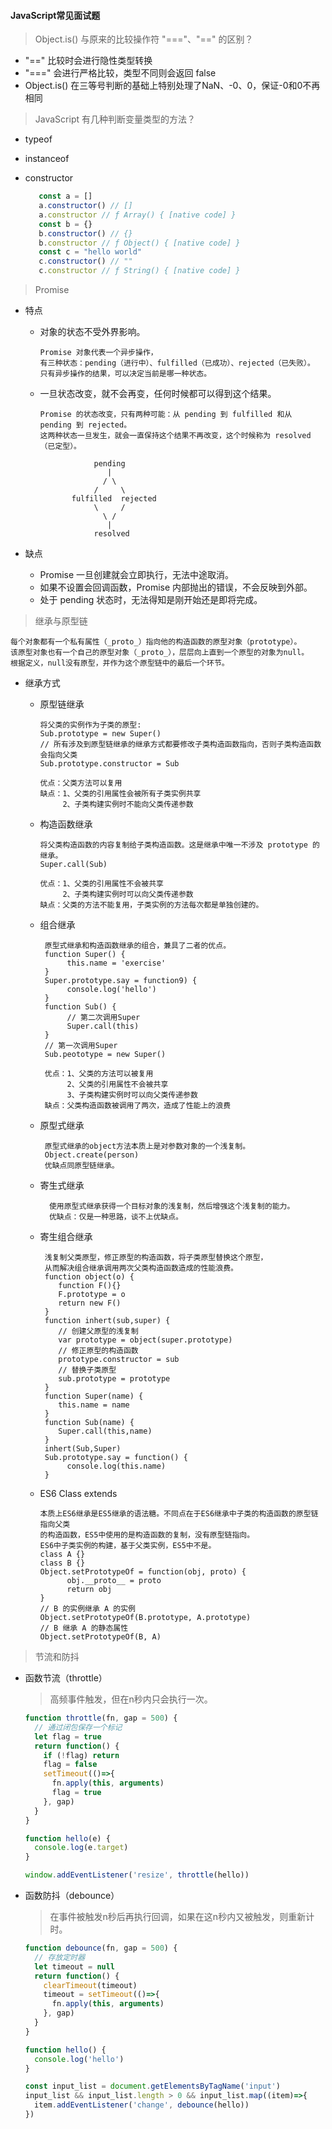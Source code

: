 #### JavaScript常见面试题

> Object.is() 与原来的比较操作符 "==="、"==" 的区别？

   - "==" 比较时会进行隐性类型转换
   - "===" 会进行严格比较，类型不同则会返回 false 
   - Object.is() 在三等号判断的基础上特别处理了NaN、-0、0，保证-0和0不再相同
     
> JavaScript 有几种判断变量类型的方法？
 
  - typeof
  - instanceof
  - constructor
       
     ```js
        const a = []
        a.constructor() // []
        a.constructor // ƒ Array() { [native code] }
        const b = {}
        b.constructor() // {}
        b.constructor // ƒ Object() { [native code] }
        const c = "hello world"
        c.constructor() // ""
        c.constructor // ƒ String() { [native code] }
     ```
    
> Promise
    
   + 特点
      
      - 对象的状态不受外界影响。  
           
            Promise 对象代表一个异步操作，
            有三种状态：pending（进行中）、fulfilled（已成功）、rejected（已失败）。
            只有异步操作的结果，可以决定当前是哪一种状态。
    
      - 一旦状态改变，就不会再变，任何时候都可以得到这个结果。
      
            Promise 的状态改变，只有两种可能：从 pending 到 fulfilled 和从 pending 到 rejected。
            这两种状态一旦发生，就会一直保持这个结果不再改变，这个时候称为 resolved（已定型）。
            
                        pending
                           |
                          / \
                        /     \
                   fulfilled  rejected
                        \     /
                          \ /
                           |
                        resolved
   
   + 缺点
   
     - Promise 一旦创建就会立即执行，无法中途取消。
     - 如果不设置会回调函数，Promise 内部抛出的错误，不会反映到外部。
     - 处于 pending 状态时，无法得知是刚开始还是即将完成。 
     
> 继承与原型链
     
    每个对象都有一个私有属性（_proto_）指向他的构造函数的原型对象（prototype）。
    该原型对象也有一个自己的原型对象（_proto_），层层向上直到一个原型的对象为null。
    根据定义，null没有原型，并作为这个原型链中的最后一个环节。
    
  + 继承方式
    - 原型链继承
          
          将父类的实例作为子类的原型:
          Sub.prototype = new Super()
          // 所有涉及到原型链继承的继承方式都要修改子类构造函数指向，否则子类构造函数会指向父类
          Sub.prototype.constructor = Sub
          
          优点：父类方法可以复用
          缺点：1、父类的引用属性会被所有子类实例共享
               2、子类构建实例时不能向父类传递参数
    
    - 构造函数继承
    
          将父类构造函数的内容复制给子类构造函数。这是继承中唯一不涉及 prototype 的继承。
          Super.call(Sub)
          
          优点：1、父类的引用属性不会被共享
               2、子类构建实例时可以向父类传递参数
          缺点：父类的方法不能复用，子类实例的方法每次都是单独创建的。     
  
    - 组合继承
  
           原型式继承和构造函数继承的组合，兼具了二者的优点。      
           function Super() {
                this.name = 'exercise'
           }       
           Super.prototype.say = function9) {
                console.log('hello')
           }
           function Sub() {
                // 第二次调用Super
                Super.call(this)
           }
           // 第一次调用Super
           Sub.peototype = new Super() 
           
           优点：1、父类的方法可以被复用
                2、父类的引用属性不会被共享
                3、子类构建实例时可以向父类传递参数
           缺点：父类构造函数被调用了两次，造成了性能上的浪费  
           
    - 原型式继承
  
           原型式继承的object方法本质上是对参数对象的一个浅复制。
           Object.create(person)
           优缺点同原型链继承。
           
    - 寄生式继承
  
            使用原型式继承获得一个目标对象的浅复制，然后增强这个浅复制的能力。
            优缺点：仅是一种思路，谈不上优缺点。
            
    - 寄生组合继承
       
           浅复制父类原型，修正原型的构造函数，将子类原型替换这个原型，
           从而解决组合继承调用两次父类构造函数造成的性能浪费。    
           function object(o) {
              function F(){}
              F.prototype = o
              return new F()
           }   
           function inhert(sub,super) {
              // 创建父原型的浅复制
              var prototype = object(super.prototype)
              // 修正原型的构造函数
              prototype.constructor = sub
              // 替换子类原型
              sub.prototype = prototype    
           }                         
           function Super(name) {
              this.name = name
           }
           function Sub(name) {
              Super.call(this,name)
           }
           inhert(Sub,Super)
           Sub.prototype.say = function() {
                console.log(this.name)
           }
           
    - ES6 Class extends       
    
          本质上ES6继承是ES5继承的语法糖。不同点在于ES6继承中子类的构造函数的原型链指向父类
          的构造函数，ES5中使用的是构造函数的复制，没有原型链指向。
          ES6中子类实例的构建，基于父类实例，ES5中不是。
          class A {}
          class B {}
          Object.setPrototypeOf = function(obj, proto) {
                obj.__proto__ = proto
                return obj
          }
          // B 的实例继承 A 的实例
          Object.setPrototypeOf(B.prototype, A.prototype)
          // B 继承 A 的静态属性
          Object.setPrototypeOf(B, A)
          

> 节流和防抖     

  + 函数节流（throttle）
    
    > 高频事件触发，但在n秒内只会执行一次。
    
    ```javascript
    function throttle(fn, gap = 500) {
      // 通过闭包保存一个标记
      let flag = true 
      return function() {
        if (!flag) return
        flag = false
        setTimeout(()=>{
          fn.apply(this, arguments)
          flag = true
        }, gap)
      }
    }
    
    function hello(e) {
      console.log(e.target)
    }
    
    window.addEventListener('resize', throttle(hello))
    ```                        
                            
  + 函数防抖（debounce）
    
    > 在事件被触发n秒后再执行回调，如果在这n秒内又被触发，则重新计时。  
     
    ```javascript
    function debounce(fn, gap = 500) {
      // 存放定时器
      let timeout = null
      return function() {
        clearTimeout(timeout)
        timeout = setTimeout(()=>{
          fn.apply(this, arguments)
        }, gap)        
      }
    }
    
    function hello() {
      console.log('hello')
    }
    
    const input_list = document.getElementsByTagName('input')
    input_list && input_list.length > 0 && input_list.map((item)=>{
      item.addEventListener('change', debounce(hello))
    })
    ```                                              
